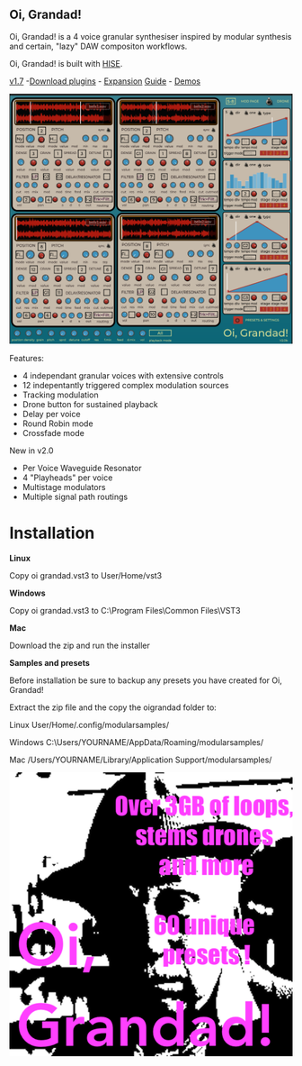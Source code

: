 

  

## ********Oi, Grandad!********

Oi, Grandad! is a 4 voice granular synthesiser inspired by modular synthesis and certain, "lazy" DAW compositon workflows.

Oi, Grandad! is built with [HISE](http://hise.audio).

[v1.7](https://github.com/publicsamples/Oi-Grandad/releases/tag/1.1.7) -[Download plugins](https://github.com/publicsamples/Oi-Grandad/releases) - [Expansion](https://modularsamples.gumroad.com/l/gyckl) [Guide](https://github.com/publicsamples/Oi-Grandad/wiki/Oi,-Grandad!-Quick-Guide) - [Demos](https://www.youtube.com/playlist?list=PL8Rp79UJ5uBC-SntUW93i3953yPq0DeSF)

![Oi, Grandad! ](https://github.com/publicsamples/Oi-Grandad/blob/main/oi%20grandad/oigrandad.png?raw=true)

  Features:

- 4 independant granular voices with extensive controls
- 12 indepentantly triggered complex modulation sources
- Tracking modulation
- Drone button for sustained playback
- Delay per voice
- Round Robin mode
- Crossfade mode

New in v2.0

- Per Voice Waveguide Resonator
- 4 "Playheads" per voice
- Multistage modulators 
- Multiple signal path routings 


# Installation


********Linux********

Copy oi grandad.vst3 to User/Home/vst3

********Windows********

Copy oi grandad.vst3 to C:\Program Files\Common Files\VST3


********Mac********
  
Download the zip and run the installer

********Samples and presets********

Before installation be sure to backup any presets you have created for Oi, Grandad!

Extract the zip file and the copy the oigrandad folder to:

Linux User/Home/.config/modularsamples/

Windows C:\Users/YOURNAME/AppData/Roaming/modularsamples/

Mac /Users/YOURNAME/Library/Application Support/modularsamples/

[![AUltra pack pro](https://raw.githubusercontent.com/publicsamples/Oi-Grandad/main/oi%20grandad/ognew.png 'Ultra pack pro')](https://modularsamples.gumroad.com/l/gyckl?_gl=1*6it8cj*_ga*ODA1MDM5NDE0LjE3MTczNzQ4OTk.*_ga_6LJN6D94N6*MTcxODYxNzgxMi4yMy4xLjE3MTg2MTg5MTEuMC4wLjA.)